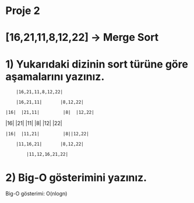 # Proje 2
# [16,21,11,8,12,22] -> Merge Sort
# 1) Yukarıdaki dizinin sort türüne göre aşamalarını yazınız.
	    |16,21,11,8,12,22|
			
        |16,21,11|       |8,12,22|
		
    |16|  |21,11|         |8|  |12,22|
	
 |16|  |21|  |11|            |8|  |12|  |22|
       
    |16|  |11,21|         |8||12,22|
	
        |11,16,21|       |8,12,22|
		
            |11,12,16,21,22|
# 2) Big-O gösterimini yazınız.
  Big-O gösterimi: O(nlogn)
